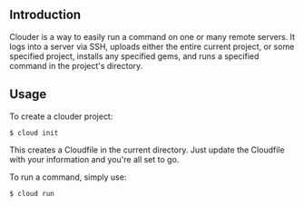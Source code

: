 Introduction
------------

Clouder is a way to easily run a command on one or many remote servers. It logs into a server via SSH, uploads either the entire current project, or some specified project, installs any specified gems, and runs a specified command in the project's directory.

Usage
-----

To create a clouder project:

	$ cloud init

This creates a Cloudfile in the current directory. Just update the Cloudfile with your information and you're all set to go.

To run a command, simply use:

	$ cloud run
